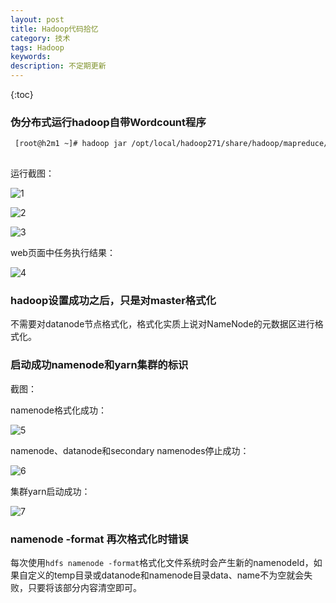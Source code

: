```yaml
---
layout: post
title: Hadoop代码拾忆
category: 技术
tags: Hadoop
keywords: 
description: 不定期更新
---
```

 
{:toc}

### 伪分布式运行hadoop自带Wordcount程序

```bash
 [root@h2m1 ~]# hadoop jar /opt/local/hadoop271/share/hadoop/mapreduce/hadoop-mapreduce-examples-2.7.1.jar wordcount hdfs:///user/root/input hdfs:///user/root/output
 
```

运行截图：

![1](/public/img/posts/hadoop/hadoop-code-1.png)

![2](/public/img/posts/hadoop/hadoop-code-2.png)

![3](/public/img/posts/hadoop/hadoop-code-3.png)

web页面中任务执行结果：

![4](/public/img/posts/hadoop/hadoop-code-4.png)

### hadoop设置成功之后，只是对master格式化

不需要对datanode节点格式化，格式化实质上说对NameNode的元数据区进行格式化。

### 启动成功namenode和yarn集群的标识

截图：

namenode格式化成功：

![5](/public/img/posts/hadoop/hadoop-code-5.png)

namenode、datanode和secondary namenodes停止成功：

![6](/public/img/posts/hadoop/hadoop-code-6.png)

集群yarn启动成功：

![7](/public/img/posts/hadoop/hadoop-code-7.png)


### namenode -format 再次格式化时错误

每次使用`hdfs namenode -format`格式化文件系统时会产生新的namenodeId，如果自定义的temp目录或datanode和namenode目录data、name不为空就会失败，只要将该部分内容清空即可。





